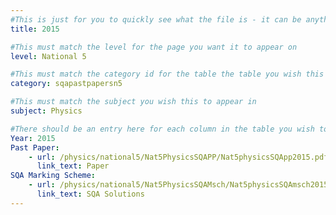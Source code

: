```yaml
---
#This is just for you to quickly see what the file is - it can be anything you want
title: 2015

#This must match the level for the page you want it to appear on
level: National 5

#This must match the category id for the table the table you wish this to appear in
category: sqapastpapersn5

#This must match the subject you wish this to appear in
subject: Physics

#There should be an entry here for each column in the table you wish to populate:
Year: 2015
Past Paper:
    - url: /physics/national5/Nat5PhysicsSQAPP/Nat5physicsSQApp2015.pdf
      link_text: Paper
SQA Marking Scheme:
    - url: /physics/national5/Nat5PhysicsSQAMsch/Nat5physicsSQAmsch2015.pdf
      link_text: SQA Solutions
---
```


